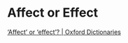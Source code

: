 # Affect or Effect

[‘Affect’ or ‘effect’? | Oxford Dictionaries](https://en.oxforddictionaries.com/usage/affect-or-effect)